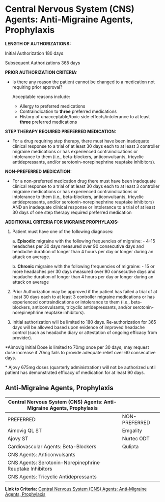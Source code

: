 # Central Nervous System (CNS) Agents: Anti-Migraine Agents, Prophylaxis

**LENGTH OF AUTHORIZATIONS:**

Initial Authorization 180 days

 Subsequent Authorizations 365 days

**PRIOR AUTHORIZATION CRITERIA:**

- Is there any reason the patient cannot be changed to a medication not requiring prior approval?

    Acceptable reasons include:

  - Allergy to preferred medications
  - Contraindication to **three** preferred medications
  - History of unacceptable/toxic side effects/intolerance to at least **three** preferred medications

**STEP THERAPY REQUIRED PREFERRED MEDICATION:**

- For a drug requiring step therapy, there must have been inadequate clinical response to a trial of at least 30 days each to at least 3 controller migraine medications or has experienced contraindications or intolerance to them (i.e., beta-blockers, anticonvulsants, tricyclic antidepressants, and/or serotonin-norepinephrine reuptake inhibitors).

**NON-PREFERRED MEDICATION:**

- For a non-preferred medication drug there must have been inadequate clinical response to a trial of at least 30 days each to at least 3 controller migraine medications or has experienced contraindications or intolerance to them (i.e., beta-blockers, anticonvulsants, tricyclic antidepressants, and/or serotonin-norepinephrine reuptake inhibitors) AND an inadequate clinical response or intolerance to a trial of at least 30 days of one step therapy required preferred medication

**ADDITIONAL CRITERIA FOR MIGRAINE PROPHYLAXIS:**

1. Patient must have one of the following diagnoses:

   a. **Episodic** migraine with the following frequencies of migraine:
        - 4-15 headaches per 30 days measured over 90 consecutive days and headache duration of longer than 4 hours per day or longer during an attack on average.

   b. **Chronic** migraine with the following frequencies of migraine:
        - 15 or more headaches per 30 days measured over 90 consecutive days and headache duration of longer than 4 hours per day or longer during an attack on average

2. Prior Authorization may be approved if the patient has failed a trial of at least 30 days each to at least 3 controller migraine medications or has experienced contraindications or intolerance to them (i.e., beta-blockers, anticonvulsants, tricyclic antidepressants, and/or serotonin-norepinephrine reuptake inhibitors).
3. Initial authorization will be limited to 180 days. Re-authorization for 365 days will be allowed based upon evidence of improved headache control (such as headache diary or attestation of ongoing efficacy from provider).

\*Aimovig Initial Dose is limited to 70mg once per 30 days; may request dose increase if 70mg fails to provide adequate relief over 60 consecutive days.

\* Ajovy 675mg doses (quarterly administration) will not be authorized until patient has demonstrated efficacy of medication for at least 90 days.

## Anti-Migraine Agents, Prophylaxis

| Central Nervous System (CNS) Agents: Anti-Migraine Agents, Prophylaxis    |                |
|---------------------------------------------------------------------------|----------------|
| PREFERRED                                                                 | NON-PREFERRED  |
| Aimovig QL ST                                                             | Emgality       |
| Ajovy ST                                                                  | Nurtec ODT     |
| Cardiovascular Agents: Beta-Blockers                                      | Qulipta        |
| CNS Agents: Anticonvulsants                                               |                |
| CNS Agents: Serotonin-Norepinephrine Reuptake Inhibitors                  |                |
| CNS Agents: Tricyclic Antidepressants                                     |                |

**Link to Criteria:** [Central Nervous System (CNS) Agents: Anti-Migraine Agents, Prophylaxis](https://pharmacy.medicaid.ohio.gov/sites/default/files/20220415_UPDL_Criteria_FINAL_.pdf#page=24)
